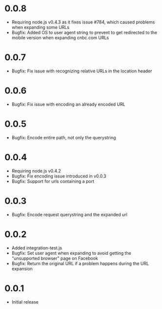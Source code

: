 0.0.8
=====

  * Requiring node.js v0.4.3 as it fixes issue #784, which caused problems when expanding some URLs
  * Bugfix: Added OS to user agent string to prevent to get redirected to the mobile version when expanding cnbc.com URLs

0.0.7
=====

  * Bugfix: Fix issue with recognizing relative URLs in the location header

0.0.6
=====

  * Bugfix: Fix issue with encoding an already encoded URL

0.0.5
=====

  * Bugfix: Encode entire path, not only the querystring

0.0.4
=====

  * Requiring node.js v0.4.2
  * Bugfix: Fix encoding issue introduced in v0.0.3
  * Bugfix: Support for urls containing a port

0.0.3
=====

  * Bugfix: Encode request querystring and the expanded url

0.0.2
=====

  * Added integration-test.js
  * Bugfix: Set user agent when expanding to avoid getting the "unsupported browser" page on Facebook
  * Bugfix: Return the original URL if a problem happens during the URL expansion

0.0.1
=====

  * Initial release
